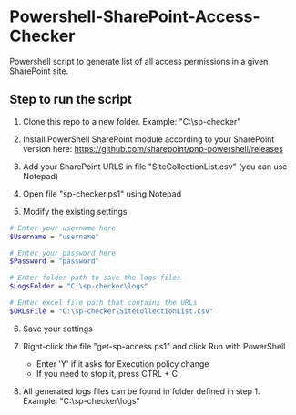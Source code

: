 # Powershell-SharePoint-Access-Checker
Powershell script to generate list of all access permissions in a given SharePoint site.

## Step to run the script

1) Clone this repo to a new folder. Example: "C:\sp-checker"

2) Install PowerShell SharePoint module according to your SharePoint version here: 
https://github.com/sharepoint/pnp-powershell/releases

3) Add your SharePoint URLS in file "SiteCollectionList.csv" (you can use Notepad)

4) Open file "sp-checker.ps1" using Notepad

5) Modify the existing settings

```sh
# Enter your username here
$Username = "username"

# Enter your password here 
$Password = "password"

# Enter folder path to save the logs files 
$LogsFolder = "C:\sp-checker\logs" 

# Enter excel file path that contains the URLs
$URLsFile = "C:\sp-checker\SiteCollectionList.csv" 
```

6) Save your settings

7) Right-click the file "get-sp-access.ps1" and click Run with PowerShell
    - Enter 'Y' if it asks for Execution policy change
    - If you need to stop it, press CTRL + C

8) All generated logs files can be found in folder defined in step 1. Example: "C:\sp-checker\logs"
